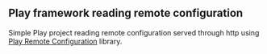 ## Play framework reading remote configuration

Simple Play project reading remote configuration served through http using [Play Remote Configuration](https://github.com/play-rconf/play-rconf) library.